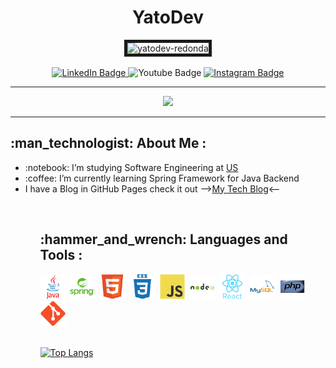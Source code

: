 <h1 align="center">YatoDev</h1>
<div align="center"> <img src="https://i.ibb.co/zPsbJcP/yatodev-redonda.png" alt="yatodev-redonda" width="250" border="5"> </div>
<br/>
<div id="badges" align="center">
  <a href="https://www.linkedin.com/in/miguel-hern%C3%A1ndez-677a7020b/" target="_blank">
    <img src="https://img.shields.io/badge/LinkedIn-blue?style=for-the-badge&logo=linkedin&logoColor=white" alt="LinkedIn Badge" />
  </a>
  <a>
    <img src="https://img.shields.io/badge/YouTube-red?style=for-the-badge&logo=youtube&logoColor=white" alt="Youtube Badge"/>
  </a>
  <a href="https://www.instagram.com/yatodev/" target="_blank">
    <img src="https://img.shields.io/badge/Instagram-black?logo=instagram&logoColor=white&style=for-the-badge" alt="Instagram Badge" />
  </a>
</div>

<hr/>

<div align="center">
    <img src="https://media.giphy.com/media/SWoSkN6DxTszqIKEqv/giphy.gif"  height="300"/>
</div>

<hr/>
<h2> :man_technologist: About Me :</h2>
<ul>
  <li>:notebook: I’m  studying Software Engineering at <a href="https://www.us.es/">US</a></li>

  <li>:coffee: I’m currently learning Spring Framework for Java Backend
    
  <li>I have a Blog in GitHub Pages check it out --><a href="https://yato03.github.io/">My Tech Blog</a><--</li>
 
<ul/>
    
<br/>
    
   
<h2>:hammer_and_wrench: Languages and Tools :</h2>

<div align="left">
  <img src="https://github.com/devicons/devicon/blob/master/icons/java/java-original-wordmark.svg" title="Java" alt="Java" width="40" height="40"/>&nbsp;
  <img src="https://github.com/devicons/devicon/blob/master/icons/spring/spring-original-wordmark.svg" title="Spring" alt="Spring" width="40" height="40"/>&nbsp;
  <img src="https://github.com/devicons/devicon/blob/master/icons/html5/html5-original.svg" title="HTML5" alt="HTML" width="40" height="40"/>&nbsp;
  <img src="https://github.com/devicons/devicon/blob/master/icons/css3/css3-plain-wordmark.svg"  title="CSS3" alt="CSS" width="40" height="40"/>&nbsp;
  <img src="https://github.com/devicons/devicon/blob/master/icons/javascript/javascript-original.svg" title="JavaScript" alt="JavaScript" width="40" height="40"/>&nbsp;
  <img src="https://github.com/devicons/devicon/blob/master/icons/nodejs/nodejs-original-wordmark.svg" title="NodeJS" alt="NodeJS" width="40" height="40"/>&nbsp;
  <img src="https://github.com/devicons/devicon/blob/master/icons/react/react-original-wordmark.svg" title="React" alt="React" width="40" height="40"/>&nbsp;
  <img src="https://github.com/devicons/devicon/blob/master/icons/mysql/mysql-original-wordmark.svg" title="MySQL"  alt="MySQL" width="40" height="40"/>&nbsp;
  <img src="https://github.com/devicons/devicon/blob/master/icons/php/php-original.svg" title="Git" alt="Git" width="40" height="40"/>
  <img src="https://github.com/devicons/devicon/blob/master/icons/git/git-original.svg" title="Git" alt="Git" width="40" height="40"/>
</div>
<br/>
    
[![Top Langs](https://github-readme-stats.vercel.app/api/top-langs/?username=Yato03&layout=compact&theme=vision-friendly-dark)](https://github.com/anuraghazra/github-readme-stats)

